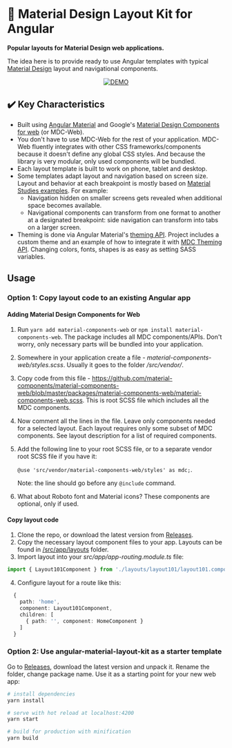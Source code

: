 # :rocket: Material Design Layout Kit for Angular

**Popular layouts for Material Design web applications.**

The idea here is to provide ready to use Angular templates with typical [Material Design](https://material.io/) layout and navigational components.

<p align="center">
  <a href="http://angular-layouts.keks-code.com/" target="_blank">
    <img src="https://kekscs.blob.core.windows.net/dev/material-layout-kit/demo-btn.png" alt="DEMO" title="DEMO">
  </a>
</p>

## :heavy_check_mark: Key Characteristics

* Built using [Angular Material](https://material.angular.io/) and Google's [Material Design Components for web](https://material.io/develop/web) (or MDC-Web).
* You don't have to use MDC-Web for the rest of your application. MDC-Web fluently integrates with other CSS frameworks/components because it doesn't define any global CSS styles. And because the library is very modular, only used components will be bundled.
* Each layout template is built to work on phone, tablet and desktop.
* Some templates adapt layout and navigation based on screen size. Layout and behavior at each breakpoint is mostly based on [Material Studies examples](https://material.io/design/material-studies/about-our-material-studies.html). For example:
  * Navigation hidden on smaller screens gets revealed when additional space becomes available.
  * Navigational components can transform from one format to another at a designated breakpoint: side navigation can transform into tabs on a larger screen.
* Theming is done via Angular Material's [theming API](https://material.angular.io/guide/theming). Project includes a custom theme and an example of how to integrate it with [MDC Theming API](https://github.com/material-components/material-components-web/tree/master/packages/mdc-theme). Changing colors, fonts, shapes is as easy as setting SASS variables.


## Usage

### Option 1: Copy layout code to an existing Angular app

#### Adding Material Design Components for Web

1. Run `yarn add material-components-web` or `npm install material-components-web`. The package includes all MDC components/APIs. Don't worry,
only necessary parts will be bundled into your application.
2. Somewhere in your application create a file - _material-components-web/styles.scss_. Usually it goes to the folder _/src/vendor/_.
3. Copy code from this file - https://github.com/material-components/material-components-web/blob/master/packages/material-components-web/material-components-web.scss. This is root SCSS file which includes all the MDC components.
4. Now comment all the lines in the file. Leave only components needed for a selected layout. Each layout requires only some subset of MDC components. See layout description for a list of required components.
5. Add the following line to your root SCSS file, or to a separate vendor root SCSS file if you have it:

   `@use 'src/vendor/material-components-web/styles' as mdc;`.

   Note: the line should go before any `@include` command.
6. What about Roboto font and Material icons? These components are optional, only if used.


#### Copy layout code

1. Clone the repo, or download the latest version from [Releases](https://github.com/kekscs/angular-material-layout-kit/releases).
2. Copy the necessary layout component files to your app. Layouts can be found in [/src/app/layouts](https://github.com/kekscs/angular-material-layout-kit/tree/master/src/app/layouts) folder.
3. Import layout into your _src/app/app-routing.module.ts_ file:
```ts
import { Layout101Component } from './layouts/layout101/layout101.component'
```
4. Configure layout for a route like this:
```ts
  {
    path: 'home',
    component: Layout101Component,
    children: [
      { path: '', component: HomeComponent }
    ]
  }
```


### Option 2: Use **angular-material-layout-kit** as a starter template

Go to [Releases](https://github.com/kekscs/angular-material-layout-kit/releases), download the latest version and unpack it. Rename the folder, change package name. Use it as a starting point for your new web app:

``` bash
# install dependencies
yarn install

# serve with hot reload at localhost:4200
yarn start

# build for production with minification
yarn build
```





